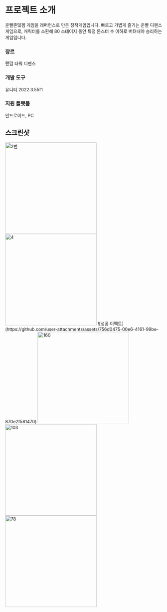 # 프로젝트 소개
운빨존많겜 게임을 래퍼런스로 만든 창작게임입니다.
빠르고 가볍게 즐기는 운빨 디펜스 게임으로, 캐릭터를 소환해 80 스테이지 동안 특정 몬스터 수 이하로 버텨내야 승리하는 게임입니다.

### 장르
랜덤 타워 디펜스

### 개발 도구
유니티 2022.3.55f1
### 지원 플랫폼
안드로이드, PC
## 스크린샷
<img width="293" alt="2번" src="https://github.com/user-attachments/assets/c955fc38-f4c8-42f3-999a-5c0476375d5c" />
<img width="293" alt="4" src="https://github.com/user-attachments/assets/bbee4967-5a0d-491a-bbb2-da803a468bd5" />
![성공 이펙트](https://github.com/user-attachments/assets/756d0475-00e6-4161-99be-870e2f581470)
<img width="293" alt="160" src="https://github.com/user-attachments/assets/b8a0f9a9-c839-477b-b4df-80007f1485b0" />
<img width="293" alt="103" src="https://github.com/user-attachments/assets/49d2b50a-705c-40d1-a760-2fc557d1e939" />
<img width="293" alt="78" src="https://github.com/user-attachments/assets/ff5c4e4f-f478-48c2-944f-6b6cdcb6e807" />

